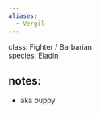 ```yaml
---
aliases:
  - Vergil
---
```


class: Fighter / Barbarian <br/>
species: Eladin <br/>
## notes:

* aka puppy
